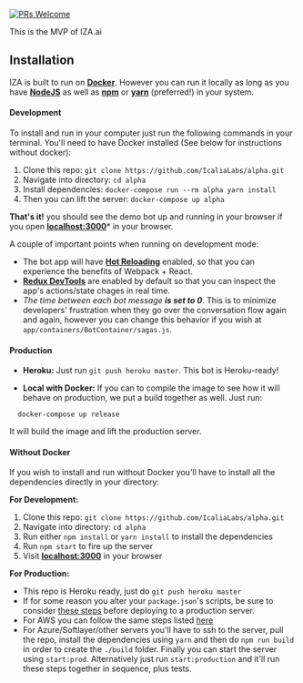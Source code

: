 [![PRs Welcome](https://img.shields.io/badge/PRs-welcome-brightgreen.svg)](CONTRIBUTING.md#pull-requests)

This is the MVP of IZA.ai

## **Installation**
IZA is built to run on **[Docker](https://www.google.com.mx/url?sa=t&rct=j&q=&esrc=s&source=web&cd=1&cad=rja&uact=8&ved=0ahUKEwisgvjWuOTUAhVFQiYKHUTRB84QFggmMAA&url=https://www.docker.com/&usg=AFQjCNHuzQZ0w4cpXaM93txh2HBVWjeFaA)**. However you can run it locally as long as you have **[NodeJS](https://nodejs.org)** as well as **[npm](https://www.google.com.mx/url?sa=t&rct=j&q=&esrc=s&source=web&cd=1&cad=rja&uact=8&ved=0ahUKEwju9_rV3-XUAhXHSyYKHWW0CvwQFggmMAA&url=https%3A%2F%2Fwww.npmjs.com%2F&usg=AFQjCNHcRudvKKNX4eMuQBtERCMyaPp85w)** or **[yarn](https://www.google.com.mx/url?sa=t&rct=j&q=&esrc=s&source=web&cd=1&cad=rja&uact=8&ved=0ahUKEwiB-L-tuuTUAhXEyyYKHfXWASsQFggiMAA&url=https://yarnpkg.com/&usg=AFQjCNFroCU9gpWAHS2N0ZdHNYurDzRu_w)** (preferred!) in your system.

#### **Development**
To install and run in your computer just run the following commands in your terminal. You'll need to have Docker installed (See below for instructions without docker):

 1.  Clone this repo:  `git clone https://github.com/IcaliaLabs/alpha.git`
 2. Navigate into directory: `cd alpha` 
 3. Install dependencies: `docker-compose run --rm alpha yarn install`
 4. Then you can lift the server: `docker-compose up alpha`

**That's it!** you should see the demo bot up and running in your browser if you open **[localhost:3000](http://localhost:3000/)*** in your browser.

A couple of important points when running on development mode:

 - The bot app will have **[Hot Reloading](https://github.com/webpack/docs/wiki/hot-module-replacement-with-webpack)** enabled, so that you can experience the benefits of Webpack + React.
 - **[Redux DevTools](https://www.google.com.mx/url?sa=t&rct=j&q=&esrc=s&source=web&cd=3&cad=rja&uact=8&ved=0ahUKEwjm7K-HueTUAhWG4yYKHbzKBRYQFggwMAI&url=https://chrome.google.com/webstore/detail/redux-devtools/lmhkpmbekcpmknklioeibfkpmmfibljd?hl=en&usg=AFQjCNFg4ldS78uapjCGBaNjL9NvIwZGhg)** are enabled by default so that you can inspect the app's actions/state chages in real time.
 - *The time between each bot message **is set to 0***. This is to minimize developers' frustration when they go over the conversation flow again and again, however you can change this behavior if you wish at `app/containers/BotContainer/sagas.js`.

#### **Production**

 - **Heroku:**
	 Just run `git push heroku master`. This bot is Heroku-ready!

 - **Local with Docker:**
  If you can to compile the image to see how it will behave on
production, we put a build together as well. Just run:

  ```
    docker-compose up release
  ```

It will build the image and lift the production server.

#### **Without Docker**
If you wish to install and run without Docker you'll have to install all the dependencies directly in your directory:

**For Development:**
 1. Clone this repo:  `git clone https://github.com/IcaliaLabs/alpha.git`
 2. Navigate into directory: `cd alpha` 
 3. Run either `npm install` or `yarn install` to install the dependencies
 4. Run `npm start` to fire up the server
 5. Visit **[localhost:3000](http://localhost:3000/)** in your browser

**For Production:**

 - This repo is Heroku ready, just do `git push heroku master`
 - If for some reason you alter your `package.json`'s scripts, be sure to consider [these steps](https://github.com/react-boilerplate/react-boilerplate/blob/master/docs/general/deployment.md) before deploying to a production server.
 - For AWS you can follow the same steps listed [here](https://github.com/react-boilerplate/react-boilerplate/blob/master/docs/general/deployment.md#aws-s3)
 - For Azure/Softlayer/other servers you'll have to ssh to the server, pull the repo, install the dependencies using `yarn` and then do `npm run build` in order to create the `./build` folder. Finally you can start the server using `start:prod`. Alternatively just run `start:production` and it'll run these steps together in sequence, plus tests. 
